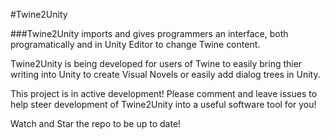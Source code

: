 #Twine2Unity

###Twine2Unity imports and gives programmers an interface, both programatically and in Unity Editor to change Twine content.

Twine2Unity is being developed for users of Twine to easily bring thier writing into Unity to create Visual Novels or easily add dialog trees in Unity.

This project is in active development! Please comment and leave issues to help steer development of Twine2Unity into a useful software tool for you!

Watch and Star the repo to be up to date!
